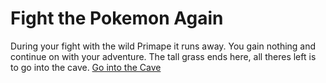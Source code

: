 # Fight the Pokemon Again

During your fight with the wild Primape it runs away. You gain nothing and continue on with your adventure.
The tall grass ends here, all theres left is to go into the cave.
[Go into the Cave](cave.md)
